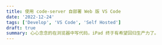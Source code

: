 ```yaml
---
title: 使用 code-server 自部署 Web 版 VS Code
date: '2022-12-24'
tags: ['Develop', 'VS Code', 'Self Hosted']
draft: true
summary: 心心念念的在浏览器中写代码，iPad 终于有希望回归生产力了。
---
```

